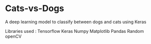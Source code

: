 # Cats-vs-Dogs

A deep learning model to classify between dogs and cats using Keras 

Libraries used :
Tensorflow
Keras
Numpy
Matplotlib
Pandas
Random
openCV
